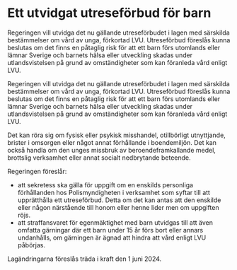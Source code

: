 # Ett utvidgat utreseförbud för barn

Regeringen vill utvidga det nu gällande utreseförbudet i lagen med särskilda bestämmelser om vård av unga, förkortad LVU. Utreseförbud föreslås kunna beslutas om det finns en påtaglig risk för att ett barn förs utomlands eller lämnar Sverige och barnets hälsa eller utveckling skadas under utlandsvistelsen på grund av omständigheter som kan föranleda vård enligt LVU.

Regeringen vill utvidga det nu gällande utreseförbudet i lagen med särskilda bestämmelser om vård av unga, förkortad LVU. Utreseförbud föreslås kunna beslutas om det finns en påtaglig risk för att ett barn förs utomlands eller lämnar Sverige och barnets hälsa eller utveckling skadas under utlandsvistelsen på grund av omständigheter som kan föranleda vård enligt LVU.

Det kan röra sig om fysisk eller psykisk misshandel, otillbörligt utnyttjande, brister i omsorgen eller något annat förhållande i boendemiljön. Det kan också handla om den unges missbruk av beroendeframkallande medel, brottslig verksamhet eller annat socialt nedbrytande beteende.

Regeringen föreslår:

* att sekretess ska gälla för uppgift om en enskilds personliga förhållanden hos Polismyndigheten i verksamhet som syftar till att upprätthålla ett utreseförbud. Detta om det kan antas att den enskilde eller någon närstående till honom eller henne lider men om uppgiften röjs.
* att straffansvaret för egenmäktighet med barn utvidgas till att även omfatta gärningar där ett barn under 15 år förs bort eller annars undanhålls, om gärningen är ägnad att hindra att vård enligt LVU påbörjas.

Lagändringarna föreslås träda i kraft den 1 juni 2024.
